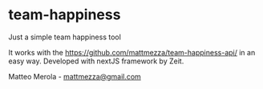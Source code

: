 # team-happiness
Just a simple team happiness tool

It works with the https://github.com/mattmezza/team-happiness-api/ in an easy way. Developed with nextJS framework by Zeit.

Matteo Merola - <mattmezza@gmail.com>
